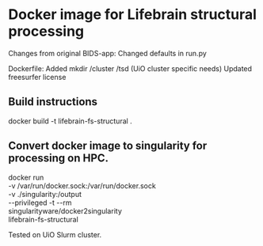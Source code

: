 # Docker image for Lifebrain structural processing
Changes from original BIDS-app: 
Changed defaults in run.py

Dockerfile:
Added mkdir /cluster /tsd (UiO cluster specific needs)
Updated freesurfer license

## Build instructions
docker build -t lifebrain-fs-structural .

## Convert docker image to singularity for processing on HPC. 

docker run \
-v /var/run/docker.sock:/var/run/docker.sock \
-v ./singularity:/output \
--privileged -t --rm \
singularityware/docker2singularity \
lifebrain-fs-structural

Tested on UiO Slurm cluster. 
